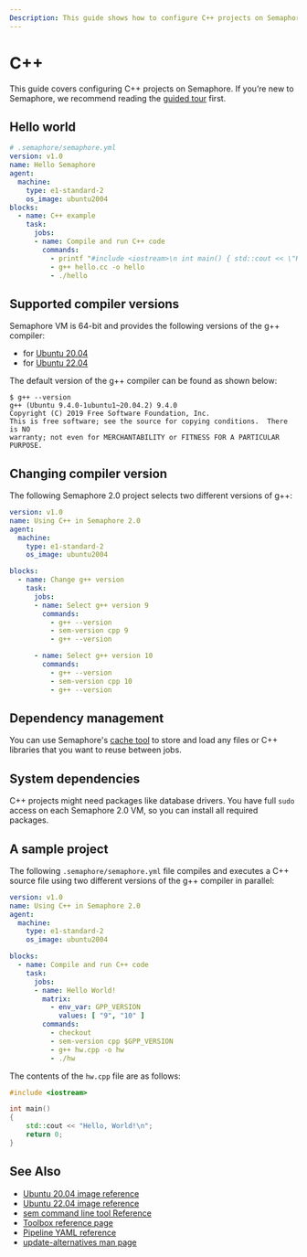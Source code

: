 ```yaml
---
Description: This guide shows how to configure C++ projects on Semaphore 2.0 with an example project.
---
```


# C++

This guide covers configuring C++ projects on Semaphore.
If you’re new to Semaphore, we recommend reading the
[guided tour](https://docs.semaphoreci.com/guided-tour/getting-started/) first.

## Hello world

```yaml
# .semaphore/semaphore.yml
version: v1.0
name: Hello Semaphore
agent:
  machine:
    type: e1-standard-2
    os_image: ubuntu2004
blocks:
  - name: C++ example
    task:
      jobs:
      - name: Compile and run C++ code
        commands:
          - printf "#include <iostream>\n int main() { std::cout << \"Hello world\"; return 0; }" > hello.cc
          - g++ hello.cc -o hello
          - ./hello
```

## Supported compiler versions

Semaphore VM is 64-bit and provides the following versions of the g++ compiler:

- for [Ubuntu 20.04](https://docs.semaphoreci.com/ci-cd-environment/ubuntu-20.04-image/#compilers)
- for [Ubuntu 22.04](https://docs.semaphoreci.com/ci-cd-environment/ubuntu-22.04-image/#compilers)

The default version of the g++ compiler can be found as shown below:

```
$ g++ --version
g++ (Ubuntu 9.4.0-1ubuntu1~20.04.2) 9.4.0
Copyright (C) 2019 Free Software Foundation, Inc.
This is free software; see the source for copying conditions.  There is NO
warranty; not even for MERCHANTABILITY or FITNESS FOR A PARTICULAR PURPOSE.
```

## Changing compiler version

The following Semaphore 2.0 project selects two different versions of g++:

```yaml
version: v1.0
name: Using C++ in Semaphore 2.0
agent:
  machine:
    type: e1-standard-2
    os_image: ubuntu2004

blocks:
  - name: Change g++ version
    task:
      jobs:
      - name: Select g++ version 9
        commands:
          - g++ --version
          - sem-version cpp 9
          - g++ --version

      - name: Select g++ version 10
        commands:
          - g++ --version
          - sem-version cpp 10
          - g++ --version
```

## Dependency management

You can use Semaphore's [cache tool](https://docs.semaphoreci.com/reference/toolbox-reference/#cache)
to store and load any files or C++ libraries that you want to reuse between jobs.

## System dependencies

C++ projects might need packages like database drivers. You have full `sudo`
access on each Semaphore 2.0 VM, so you can install all required packages.

## A sample project

The following `.semaphore/semaphore.yml` file compiles and executes a C++ source
file using two different versions of the g++ compiler in parallel:

```yaml
version: v1.0
name: Using C++ in Semaphore 2.0
agent:
  machine:
    type: e1-standard-2
    os_image: ubuntu2004

blocks:
  - name: Compile and run C++ code
    task:
      jobs:
      - name: Hello World!
        matrix:
          - env_var: GPP_VERSION
            values: [ "9", "10" ]
        commands:
          - checkout
          - sem-version cpp $GPP_VERSION
          - g++ hw.cpp -o hw
          - ./hw
```

The contents of the `hw.cpp` file are as follows:

```cpp
#include <iostream>

int main()
{
    std::cout << "Hello, World!\n";
    return 0;
}
```

## See Also

- [Ubuntu 20.04 image reference](https://docs.semaphoreci.com/ci-cd-environment/ubuntu-20.04-image/)
- [Ubuntu 22.04 image reference](https://docs.semaphoreci.com/ci-cd-environment/ubuntu-22.04-image/)
- [sem command line tool Reference](https://docs.semaphoreci.com/reference/sem-command-line-tool/)
- [Toolbox reference page](https://docs.semaphoreci.com/reference/toolbox-reference/)
- [Pipeline YAML reference](https://docs.semaphoreci.com/reference/pipeline-yaml-reference/)
- [update-alternatives man page](http://manpages.ubuntu.com/manpages/trusty/man8/update-alternatives.8.html)
